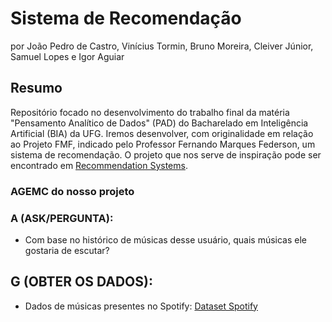 # Sistema de Recomendação 
por João Pedro de Castro, Vinícius Tormin, Bruno Moreira, Cleiver Júnior, Samuel Lopes e Igor Aguiar

## Resumo
Repositório focado no desenvolvimento do trabalho final da matéria "Pensamento Analítico de Dados" (PAD) do Bacharelado em Inteligência Artificial (BIA) da UFG. Iremos desenvolver, com originalidade em relação ao Projeto FMF, indicado pelo Professor Fernando Marques Federson, um sistema de recomendação. O projeto que nos serve de inspiração pode ser encontrado em [Recommendation Systems](https://github.com/PrateekCoder/Recommendation-Systems).

### AGEMC do nosso projeto

### A (ASK/PERGUNTA):
- Com base no histórico de músicas desse usuário, quais músicas ele gostaria de escutar?

## G (OBTER OS DADOS):
- Dados de músicas presentes no Spotify: [Dataset Spotify](https://www.kaggle.com/datasets/rodolfofigueroa/spotify-12m-songs)